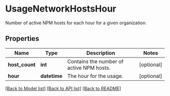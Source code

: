 # UsageNetworkHostsHour

Number of active NPM hosts for each hour for a given organization.

## Properties
Name | Type | Description | Notes
------------ | ------------- | ------------- | -------------
**host_count** | **int** | Contains the number of active NPM hosts. | [optional] 
**hour** | **datetime** | The hour for the usage. | [optional] 

[[Back to Model list]](README.md#documentation-for-models) [[Back to API list]](README.md#documentation-for-api-endpoints) [[Back to README]](README.md)


